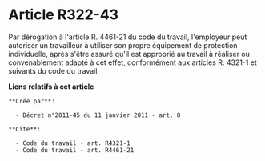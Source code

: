 # Article R322-43

Par dérogation à l'article R. 4461-21 du code du travail, l'employeur peut autoriser un travailleur à utiliser son propre
équipement de protection individuelle, après s'être assuré qu'il est approprié au travail à réaliser ou convenablement adapté
à cet effet, conformément aux articles R. 4321-1 et suivants du code du travail.

**Liens relatifs à cet article**

	**Créé par**:

	  - Décret n°2011-45 du 11 janvier 2011 - art. 8

	**Cite**:

	  - Code du travail - art. R4321-1
	  - Code du travail - art. R4461-21
